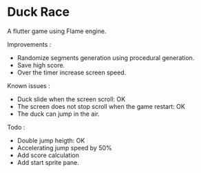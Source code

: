 # Duck Race 

A flutter game using Flame engine.

Improvements : 
- Randomize segments generation using procedural generation. 
- Save high score.
- Over the timer increase screen speed.

Known issues : 
- Duck slide when the screen scroll: OK 
- The screen does not stop scroll when the game restart: OK
- The duck can jump in the air. 

Todo :
- Double jump heigth: OK 
- Accelerating jump speed by 50%
- Add score calculation 
- Add start sprite pane. 